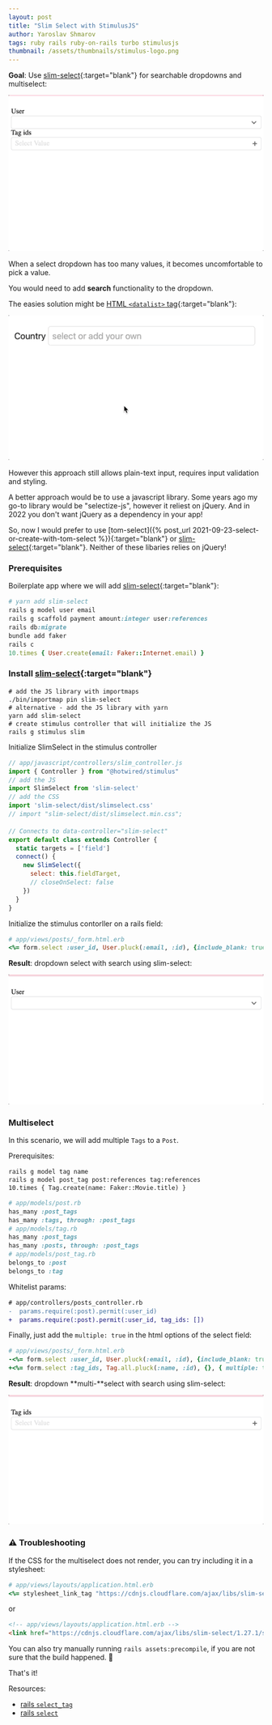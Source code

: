 ```yaml
---
layout: post
title: "Slim Select with StimulusJS"
author: Yaroslav Shmarov
tags: ruby rails ruby-on-rails turbo stimulusjs
thumbnail: /assets/thumbnails/stimulus-logo.png
---
```


**Goal**: Use [slim-select](https://slimselectjs.com/){:target="blank"} for searchable dropdowns and multiselect:

![slim-select-multiselect](/assets/images/slim-select-multiselect.gif)

When a select dropdown has too many values, it becomes uncomfortable to pick a value.

You would need to add **search** functionality to the dropdown.

The easies solution might be [HTML `<datalist>` tag](https://developer.mozilla.org/en-US/docs/Web/HTML/Element/datalist){:target="blank"}:

![datalist with rails](/assets/images/datalist-select-example.gif)

However this approach still allows plain-text input, requires input validation and styling.

A better approach would be to use a javascript library. Some years ago my go-to library would be "selectize-js", however it reliest on jQuery. And in 2022 you don't want jQuery as a dependency in your app!

So, now I would prefer to use [tom-select]({% post_url 2021-09-23-select-or-create-with-tom-select %}){:target="blank"} or [slim-select](https://slimselectjs.com/){:target="blank"}. Neither of these libaries relies on jQuery!

### Prerequisites

Boilerplate app where we will add [slim-select](https://slimselectjs.com/){:target="blank"}:

```ruby
# yarn add slim-select
rails g model user email
rails g scaffold payment amount:integer user:references
rails db:migrate
bundle add faker
rails c
10.times { User.create(email: Faker::Internet.email) }
```

### Install [slim-select](https://slimselectjs.com/){:target="blank"}

```shell
# add the JS library with importmaps
./bin/importmap pin slim-select
# alternative - add the JS library with yarn
yarn add slim-select
# create stimulus controller that will initialize the JS
rails g stimulus slim
```

Initialize SlimSelect in the stimulus controller

```js
// app/javascript/controllers/slim_controller.js
import { Controller } from "@hotwired/stimulus"
// add the JS
import SlimSelect from 'slim-select'
// add the CSS
import 'slim-select/dist/slimselect.css'
// import "slim-select/dist/slimselect.min.css";

// Connects to data-controller="slim-select"
export default class extends Controller {
  static targets = ['field']
  connect() {
    new SlimSelect({
      select: this.fieldTarget,
      // closeOnSelect: false
    })
  }
}
```

Initialize the stimulus contorller on a rails field:

```ruby
# app/views/posts/_form.html.erb
<%= form.select :user_id, User.pluck(:email, :id), {include_blank: true}, {data: { controller: 'slim', slim_target: 'field' } } %>
```

**Result**: dropdown select with search using slim-select:

![slim-select](/assets/images/slim-select.gif)

### Multiselect

In this scenario, we will add multiple `Tags` to a `Post`.

Prerequisites:

```shell
rails g model tag name
rails g model post_tag post:references tag:references
10.times { Tag.create(name: Faker::Movie.title) }
```

```ruby
# app/models/post.rb
has_many :post_tags
has_many :tags, through: :post_tags
# app/models/tag.rb
has_many :post_tags
has_many :posts, through: :post_tags
# app/models/post_tag.rb
belongs_to :post
belongs_to :tag
```

Whitelist params:

```diff
# app/controllers/posts_controller.rb
-  params.require(:post).permit(:user_id)
+  params.require(:post).permit(:user_id, tag_ids: [])
```

Finally, just add the `multiple: true` in the html options of the select field:

```ruby
# app/views/posts/_form.html.erb
-<%= form.select :user_id, User.pluck(:email, :id), {include_blank: true}, {data: { controller: 'slim', slim_target: 'field' } } %>
+<%= form.select :tag_ids, Tag.all.pluck(:name, :id), {}, { multiple: true, data: { controller: 'slim', slim_target: 'field' } } %>
```

**Result**: dropdown **multi-**select with search using slim-select:

![slim-multiselect](/assets/images/slim-multiselect.gif)

### ⚠️ Troubleshooting

If the CSS for the multiselect does not render, you can try including it in a stylesheet:

```ruby
# app/views/layouts/application.html.erb
<%= stylesheet_link_tag "https://cdnjs.cloudflare.com/ajax/libs/slim-select/1.27.1/slimselect.min.css", "data-turbo-track": "reload" %>
```

or

```html
<!-- app/views/layouts/application.html.erb -->
<link href="https://cdnjs.cloudflare.com/ajax/libs/slim-select/1.27.1/slimselect.min.css" rel="stylesheet" crossorigin="" />
```

You can also try manually running `rails assets:precompile`, if you are not sure that the build happened. 🤷

That's it!

Resources:
* [rails `select_tag`](https://apidock.com/rails/ActionView/Helpers/FormTagHelper/select_tag)
* [rails `select`](https://apidock.com/rails/ActionView/Helpers/FormOptionsHelper/select)
